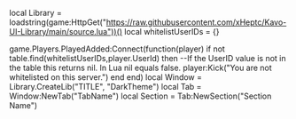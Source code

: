 local Library = loadstring(game:HttpGet("https://raw.githubusercontent.com/xHeptc/Kavo-UI-Library/main/source.lua"))()
local whitelistUserIDs = {}

game.Players.PlayedAdded:Connect(function(player)
    if not table.find(whitelistUserIDs,player.UserId) then --If the UserID value is not in the table this returns nil. In Lua nil equals false.
        player:Kick("You are not whitelisted on this server.")
            end
end)
local Window = Library.CreateLib("TITLE", "DarkTheme")
local Tab = Window:NewTab("TabName")
local Section = Tab:NewSection("Section Name")
